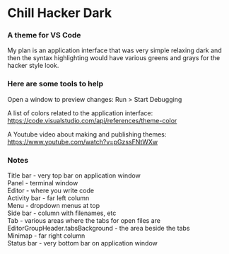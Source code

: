 # Chill Hacker Dark

### A theme for VS Code

My plan is an application interface that was very simple relaxing dark and then the syntax highlighting would have
various greens and grays for the hacker style look.  

### Here are some tools to help
  
Open a window to preview changes:  Run > Start Debugging  
  
A list of colors related to the application interface:  https://code.visualstudio.com/api/references/theme-color    

A Youtube video about making and publishing themes:  https://www.youtube.com/watch?v=pGzssFNtWXw



### Notes
Title bar - very top bar on application window  
Panel - terminal window  
Editor - where you write code  
Activity bar - far left column   
Menu - dropdown menus at top  
Side bar - column with filenames, etc  
Tab - various areas where the tabs for open files are  
EditorGroupHeader.tabsBackground - the area beside the tabs  
Minimap - far right column  
Status bar - very bottom bar on application window  